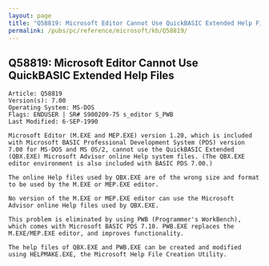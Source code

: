 ```yaml
---
layout: page
title: "Q58819: Microsoft Editor Cannot Use QuickBASIC Extended Help Files"
permalink: /pubs/pc/reference/microsoft/kb/Q58819/
---
```


## Q58819: Microsoft Editor Cannot Use QuickBASIC Extended Help Files

	Article: Q58819
	Version(s): 7.00
	Operating System: MS-DOS
	Flags: ENDUSER | SR# S900209-75 s_editor S_PWB
	Last Modified: 6-SEP-1990
	
	Microsoft Editor (M.EXE and MEP.EXE) version 1.20, which is included
	with Microsoft BASIC Professional Development System (PDS) version
	7.00 for MS-DOS and MS OS/2, cannot use the QuickBASIC Extended
	(QBX.EXE) Microsoft Advisor online Help system files. (The QBX.EXE
	editor environment is also included with BASIC PDS 7.00.)
	
	The online Help files used by QBX.EXE are of the wrong size and format
	to be used by the M.EXE or MEP.EXE editor.
	
	No version of the M.EXE or MEP.EXE editor can use the Microsoft
	Advisor online Help files used by QBX.EXE.
	
	This problem is eliminated by using PWB (Programmer's WorkBench),
	which comes with Microsoft BASIC PDS 7.10. PWB.EXE replaces the
	M.EXE/MEP.EXE editor, and improves functionality.
	
	The help files of QBX.EXE and PWB.EXE can be created and modified
	using HELPMAKE.EXE, the Microsoft Help File Creation Utility.
